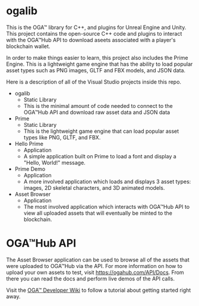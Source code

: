 ogalib
======

This is the OGA™ library for C++, and plugins for Unreal Engine and Unity.  This project contains the open-source C++ code and plugins to interact with the OGA™Hub API to download aseets associated with a player's blockchain wallet.

In order to make things easier to learn, this project also includes the Prime Engine.  This is a lightweight game engine that has the ability to load popular asset types such as PNG images, GLTF and FBX models, and JSON data.

Here is a description of all of the Visual Studio projects inside this repo.

- ogalib
  - Static Library
  - This is the minimal amount of code needed to connect to the OGA™Hub API and download raw asset data and JSON data
- Prime
  - Static Library
  - This is the lightweight game engine that can load popular asset types like PNG, GLTF, and FBX.
- Hello Prime
  - Application
  - A simple application built on Prime to load a font and display a "Hello, World!" message.
- Prime Demo
  - Application
  - A more involved application which loads and displays 3 asset types: images, 2D skeletal characters, and 3D animated models.
- Asset Browser
  - Application
  - The most involved application which interacts with OGA™Hub API to view all uploaded assets that will eventually be minted to the blockchain.

OGA™Hub API
===========

The Asset Browser application can be used to browse all of the assets that were uploaded to OGA™Hub via the API.  For more information on how to upload your own assets to test, visit https://ogahub.com/API/Docs.  From there you can read the docs and perform live demos of the API calls.

Visit the [OGA™ Developer Wiki](https://github.com/NineTalesDigital/ogalib/wiki/OGA%E2%84%A2-Developer-Wiki) to follow a tutorial about getting started right away.
